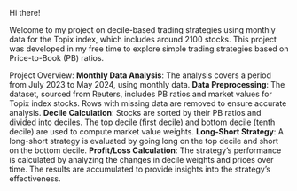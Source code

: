 Hi there!

Welcome to my project on decile-based trading strategies using monthly data for the Topix index, which includes around 2100 stocks. This project was developed in my free time to explore simple trading strategies based on Price-to-Book (PB) ratios.

Project Overview:
  **Monthly Data Analysis**: The analysis covers a period from July 2023 to May 2024, using monthly data.
  **Data Preprocessing**: The dataset, sourced from Reuters, includes PB ratios and market values for Topix index stocks. Rows with missing data are removed to ensure accurate analysis.
  **Decile Calculation**: Stocks are sorted by their PB ratios and divided into deciles. The top decile (first decile) and bottom decile (tenth decile) are used to compute market value weights.
  **Long-Short Strategy**: A long-short strategy is evaluated by going long on the top decile and short on the bottom decile.
  **Profit/Loss Calculation**: The strategy’s performance is calculated by analyzing the changes in decile weights and prices over time. The results are accumulated to provide insights into the strategy’s effectiveness.
